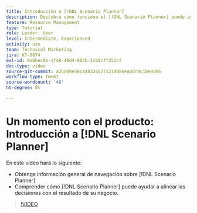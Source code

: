 ```yaml
---
title: Introducción a [!DNL Scenario Planner]
description: Descubra cómo funciona el [!DNL Scenario Planner] puede ayudar a alinear las decisiones con el resultado de su negocio. Obtenga información sobre cómo navegar [!DNL Scenario Planner].
feature: Resource Management
type: Tutorial
role: Leader, User
level: Intermediate, Experienced
activity: use
team: Technical Marketing
jira: KT-9074
exl-id: 9a8bec0b-1f48-48d4-883b-2cb9cff251cf
doc-type: video
source-git-commit: a25a49e59ca483246271214886ea4dc9c10e8d66
workflow-type: tm+mt
source-wordcount: '48'
ht-degree: 0%

---
```


# Un momento con el producto: Introducción a [!DNL Scenario Planner]

En este vídeo hará lo siguiente:

* Obtenga información general de navegación sobre [!DNL Scenario Planner]
* Comprender cómo [!DNL Scenario Planner] puede ayudar a alinear las decisiones con el resultado de su negocio.

>[!VIDEO](https://video.tv.adobe.com/v/335316/?quality=12&learn=on)
